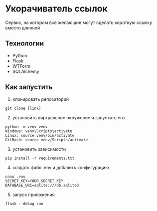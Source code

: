 # Укорачиватель ссылок

Сервис, на котором все желающие могут сделать короткую ссылку вместо длинной

## Технологии

* Python
* Flask
* WTForm
* SQLAlchemy

## Как запустить

1. клонировать репозиторий

```commandline
git clone [link]
```

2. установить виртуальное окружение и запустить его

```commandline
python -m venv venv
Windows: venv\Scripts\activate
Linux: source venv/bin/activate
GitBash: source venv/Scripts/activate
```

3. установить зависимости
```commandline
pip install -r requirements.txt
```
4. создать файл .env и добавить конфигурацию
```text
nano .env
SECRET_KEY=YOUR_SECRET_KEY
DATABASE_URI=sqlite:///db.sqlite3
```
5. запуск приложения
```commandline
flask --debug run
```
